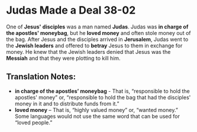 Judas Made a Deal 38-02
=========================


One of **Jesus'** **disciples** was a man named **Judas**. Judas was
**in charge of the apostles' moneybag**, but he **loved money** and
often stole money out of the bag. After Jesus and the disciples arrived
in **Jerusalem**, Judas went to the **Jewish leaders** and offered to
**betray** Jesus to them in exchange for money. He knew that the Jewish
leaders denied that Jesus was the **Messiah** and that they were plotting
to kill him.

Translation Notes:
------------------

-   **in charge of the apostles’ moneybag** - That is, “responsible to
    hold the apostles' money” or, “responsible to hold the bag that
    had the disciples' money in it and to distribute funds from it.”
-   **loved money** – That is, “highly valued money” or, “wanted
money.”
    Some languages would not use the same word that can be used for
    “loved people.”

